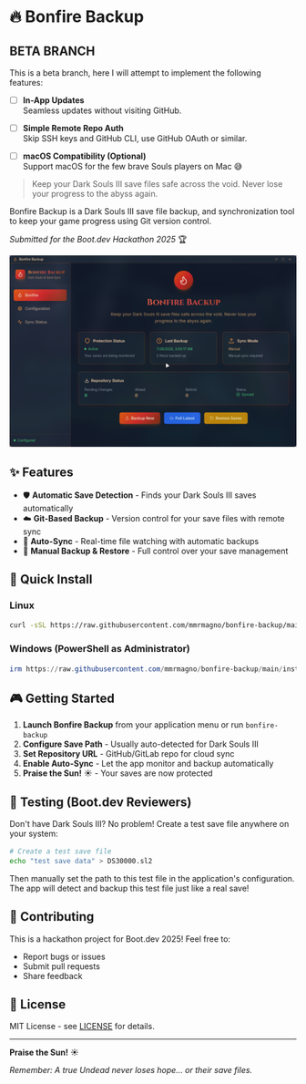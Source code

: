 # 🔥 Bonfire Backup

## BETA BRANCH

This is a beta branch, here I will attempt to implement the following features:

- [ ] **In-App Updates**  
  Seamless updates without visiting GitHub.

- [ ] **Simple Remote Repo Auth**  
  Skip SSH keys and GitHub CLI,  use GitHub OAuth or similar.

- [ ] **macOS Compatibility (Optional)**  
  Support macOS for the few brave Souls players on Mac 😅

> Keep your Dark Souls III save files safe across the void. Never lose your progress to the abyss again.

Bonfire Backup is a Dark Souls III save file backup, and synchronization tool to keep your game progress using Git version control.

*Submitted for the Boot.dev Hackathon 2025* 🏆

![Bonfire Backup Screenshot](assets/screenshot.png)

## ✨ Features

- 🛡️ **Automatic Save Detection** - Finds your Dark Souls III saves automatically
- ☁️ **Git-Based Backup** - Version control for your save files with remote sync
- 🔄 **Auto-Sync** - Real-time file watching with automatic backups
- 📁 **Manual Backup & Restore** - Full control over your save management

## 🚀 Quick Install

### Linux
```bash
curl -sSL https://raw.githubusercontent.com/mmrmagno/bonfire-backup/main/install.sh | bash
```

### Windows (PowerShell as Administrator)
```powershell
irm https://raw.githubusercontent.com/mmrmagno/bonfire-backup/main/install.ps1 | iex
```

## 🎮 Getting Started

1. **Launch Bonfire Backup** from your application menu or run `bonfire-backup`
2. **Configure Save Path** - Usually auto-detected for Dark Souls III
3. **Set Repository URL** - GitHub/GitLab repo for cloud sync  
4. **Enable Auto-Sync** - Let the app monitor and backup automatically
5. **Praise the Sun!** ☀️ - Your saves are now protected

## 🧪 Testing (Boot.dev Reviewers)

Don't have Dark Souls III? No problem! Create a test save file anywhere on your system:

```bash
# Create a test save file
echo "test save data" > DS30000.sl2
```

Then manually set the path to this test file in the application's configuration. The app will detect and backup this test file just like a real save!

## 🤝 Contributing

This is a hackathon project for Boot.dev 2025! Feel free to:
- Report bugs or issues
- Submit pull requests  
- Share feedback

## 📜 License

MIT License - see [LICENSE](LICENSE) for details.

---

**Praise the Sun!** ☀️

*Remember: A true Undead never loses hope... or their save files.*
